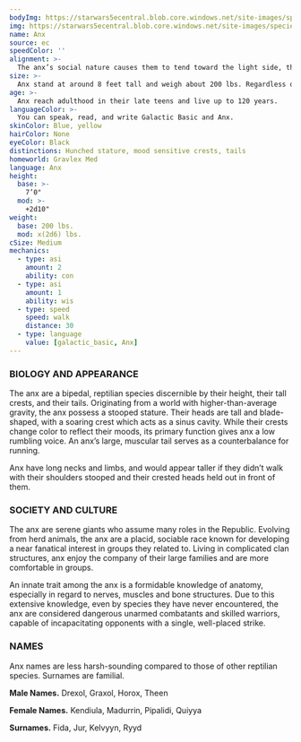```yaml
---
bodyImg: https://starwars5ecentral.blob.core.windows.net/site-images/species/species_anx.png
img: https://starwars5ecentral.blob.core.windows.net/site-images/species/species_anx.png
name: Anx
source: ec
speedColor: ''
alignment: >-
  The anx’s social nature causes them to tend toward the light side, though there are exceptions.
size: >-
  Anx stand at around 8 feet tall and weigh about 200 lbs. Regardless of your position in that range, your size is Medium.
age: >-
  Anx reach adulthood in their late teens and live up to 120 years.
languageColor: >-
  You can speak, read, and write Galactic Basic and Anx. 
skinColor: Blue, yellow
hairColor: None
eyeColor: Black
distinctions: Hunched stature, mood sensitive crests, tails
homeworld: Gravlex Med
language: Anx
height:
  base: >-
    7’0"
  mod: >-
    +2d10"
weight:
  base: 200 lbs.
  mod: x(2d6) lbs.
cSize: Medium
mechanics:
  - type: asi
    amount: 2
    ability: con
  - type: asi
    amount: 1
    ability: wis
  - type: speed
    speed: walk
    distance: 30
  - type: language
    value: [galactic_basic, Anx]
---
```

### BIOLOGY AND APPEARANCE
The anx are a bipedal, reptilian species discernible by their height, their tall crests, and their tails. Originating from a world with higher-than-average gravity, the anx possess a stooped stature. Their heads are tall and blade-shaped, with a soaring crest which acts as a sinus cavity. While their crests change color to reflect their moods, its primary function gives anx a low rumbling voice. An anx’s large, muscular tail serves as a counterbalance for running.

Anx have long necks and limbs, and would appear taller if they didn’t walk with their shoulders stooped and their crested heads held out in front of them.

### SOCIETY AND CULTURE
The anx are serene giants who assume many roles in the Republic. Evolving from herd animals, the anx are a placid, sociable race known for developing a near fanatical interest in groups they related to. Living in complicated clan structures, anx enjoy the company of their large families and are more comfortable in groups.

An innate trait among the anx is a formidable knowledge of anatomy, especially in regard to nerves, muscles and bone structures. Due to this extensive knowledge, even by species they have never encountered, the anx are considered dangerous unarmed combatants and skilled warriors, capable of incapacitating opponents with a single, well-placed strike.

### NAMES
Anx names are less harsh-sounding compared to those of other reptilian species. Surnames are familial.

__Male Names.__ Drexol, Graxol, Horox, Theen

__Female Names.__ Kendiula, Madurrin, Pipalidi, Quiyya

__Surnames.__ Fida, Jur, Kelvyyn, Ryyd



    